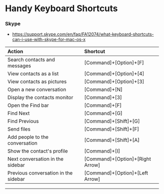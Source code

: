 # Handy Keyboard Shortcuts

### Skype
- https://support.skype.com/en/faq/FA12074/what-keyboard-shortcuts-can-i-use-with-skype-for-mac-os-x

Action                          | Shortcut
:-------------------------------|:------------------------|
Search contacts and messages    | [Command]+[Option]+[F]
View contacts as a list         | [Command]+[Option]+[4]
View contacts as pictures       | [Command]+[Option]+[3]
Open a new conversation         | [Command]+[N]
Display the contacts monitor    | [Command]+[3]
Open the Find bar               | [Command]+[F]
Find Next                       | [Command]+[G]
Find Previous                   | [Command]+[Shift]+[G]
Send files                      | [Command]+[Shift]+[F]
Add people to the conversation  | [Command]+[Shift]+[A]
Show the contact's profile      | [Command]+[I]
Next conversation in the sidebar        | [Command]+[Option]+[Right Arrow]
Previous conversation in the sidebar    | [Command]+[Option]+[Left Arrow]
----------------------------------------------------------
